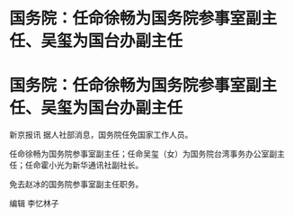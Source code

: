 # 国务院：任命徐畅为国务院参事室副主任、吴玺为国台办副主任

# 国务院：任命徐畅为国务院参事室副主任、吴玺为国台办副主任

新京报讯 据人社部消息，国务院任免国家工作人员。

任命徐畅为国务院参事室副主任；任命吴玺（女）为国务院台湾事务办公室副主任；任命霍小光为新华通讯社副社长。

免去赵冰的国务院参事室副主任职务。

编辑 李忆林子

